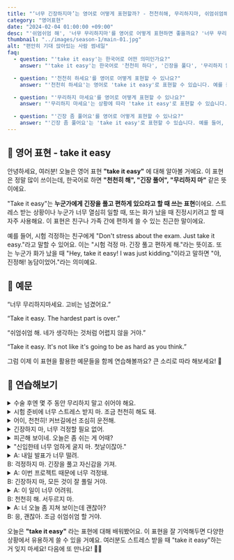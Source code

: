 ```yaml
---
title: "‘너무 긴장하지마’는 영어로 어떻게 표현할까? - 천천히해, 무리하지마, 쉬엄쉬엄해"
category: "영어표현"
date: "2024-02-04 01:00:00 +09:00"
desc: "'쉬엄쉬엄 해', '너무 무리하지마'를 영어로 어떻게 표현하면 좋을까요? '너무 무리하지 마세요. 고비는 넘겼어요.', '쉬엄쉬엄 해. 네가 생각하는 것처럼 어렵지 않을 거야.' 등을 영어로 표현하는 법을 배워봅시다."
thumbnail: "../images/season-1/main-01.jpg"
alt: "편안히 기대 앉아있는 사람 썸네일"
faq:
  - question: "'take it easy'는 한국어로 어떤 의미인가요?"
    answer: "'take it easy'는 한국어로 '천천히 하다', '긴장을 풀다', '무리하지 않다' 등의 의미를 가집니다. 이 표현은 누군가에게 스트레스를 덜 받거나 더 편하게 행동하라고 조언할 때 사용됩니다."

  - question: "'천천히 하세요'를 영어로 어떻게 표현할 수 있나요?"
    answer: "'천천히 하세요'는 영어로 'take it easy'로 표현할 수 있습니다. 예를 들어, '일할 때 천천히 하세요'는 'Take it easy when you're working'으로 말할 수 있습니다."

  - question: "'무리하지 마세요'를 영어로 어떻게 표현할 수 있나요?"
    answer: "'무리하지 마세요'는 상황에 따라 'take it easy'로 표현할 수 있습니다. 예를 들어, '수술 후에는 무리하지 마세요'는 'After your surgery, remember to take it easy'로 말할 수 있습니다."

  - question: "'긴장 좀 풀어요'를 영어로 어떻게 표현할 수 있나요?"
    answer: "'긴장 좀 풀어요'는 'take it easy'로 표현할 수 있습니다. 예를 들어, '시험 전에 긴장 좀 풀어요'는 'Take it easy before the exam'으로 말할 수 있습니다."
---
```


## 🌟 영어 표현 - take it easy

안녕하세요, 여러분! 오늘은 영어 표현 **"take it easy"** 에 대해 알아볼 거예요. 이 표현은 정말 많이 쓰이는데, 한국어로 하면 **"천천히 해", "긴장 풀어", "무리하지 마"** 같은 뜻이에요.

"Take it easy"는 **누군가에게 긴장을 풀고 편하게 있으라고 할 때 쓰는 표현**이에요. 스트레스 받는 상황이나 누군가 너무 열심히 일할 때, 또는 화가 났을 때 진정시키려고 할 때 자주 사용해요. 이 표현은 친구나 가족 간에 편하게 쓸 수 있는 친근한 말이에요.

예를 들어, 시험 걱정하는 친구에게 "Don't stress about the exam. Just take it easy."라고 말할 수 있어요. 이는 "시험 걱정 마. 긴장 풀고 편하게 해."라는 뜻이죠. 또는 누군가 화가 났을 때 "Hey, take it easy! I was just kidding."이라고 말하면 "야, 진정해! 농담이었어."라는 의미예요.

## 📖 예문

“너무 무리하지마세요. 고비는 넘겼어요.”

“Take it easy. The hardest part is over.”

“쉬엄쉬엄 해. 네가 생각하는 것처럼 어렵지 않을 거야.”

“Take it easy. It's not like it's going to be as hard as you think.”

그럼 이제 이 표현을 활용한 예문들을 함께 연습해볼까요? 큰 소리로 따라 해보세요! 🎉

## 💬 연습해보기

<details>
<summary>수술 후엔 몇 주 동안 무리하지 말고 쉬어야 해요.</summary>
<span>After your surgery, remember to take it easy for a few weeks.</span>
</details>

<details>
  <summary>시험 준비에 너무 스트레스 받지 마. 조금 천천히 해도 돼.</summary>
  <span>Don't stress too much about the exam prep. You can take it easy a bit.</span>
</details>

<details>
<summary>어이, 천천히! 커브길에선 조심히 운전해.</summary>
<span>Whoa, slow down! Take it easy on those curves.</span>
</details>

<details>
 <summary>긴장하지 마, 너무 걱정할 필요 없어.</summary>
  <span>Just take it easy, there's no need to worry too much.</span>
</details>

<details>
<summary>피곤해 보이네. 오늘은 좀 쉬는 게 어때?</summary>
<span>You look exhausted. Why don't you take it easy for the rest of the day?</span>
</details>

<details>
<summary>"신입한테 너무 엄하게 굴지 마. 첫날이잖아."</summary>
<span>"Take it easy on the new guy. It's his first day, after all."</span>
</details>

<details>
  <summary>A: 내일 발표가 너무 떨려.<br>
  B: 걱정하지 마. 긴장을 풀고 자신감을 가져.
  </summary>
  <span>
  A: I'm so nervous about the presentation tomorrow.<br>
  B: Don't worry. Just take it easy and be confident.
  </span>
</details>

<details>
  <summary>A: 이번 프로젝트 때문에 너무 걱정돼.<br>
  B: 긴장하지 마, 모든 것이 잘 풀릴 거야.
  </summary>
  <span>
  A: I'm so worried about this project.<br>
  B: Take it easy, everything is going to work out.
  </span>
</details>

<details>
  <summary>A: 이 일이 너무 어려워.<br>
  B: 천천히 해. 서두르지 마.
  </summary>
  <span>
  A: This task is too difficult.<br>
  B: Take it easy. Don't rush.
  </span>
</details>

<details>
  <summary>A: 너 오늘 좀 지쳐 보이는데 괜찮아?<br>
  B: 응, 괜찮아. 조금 쉬엄쉬엄 할 거야.
  </summary>
  <span>
  A: You look a bit tired today, are you okay?<br>
  B: Yes, I'm fine. I'll just take it easy for a bit.
  </span>
</details>

오늘은 **"take it easy"** 라는 표현에 대해 배워봤어요. 이 표현을 잘 기억해두면 다양한 상황에서 유용하게 쓸 수 있을 거예요. 여러분도 스트레스 받을 때 "take it easy"하는 거 잊지 마세요! 다음에 또 만나요! 👋😊
